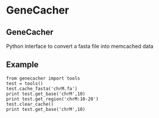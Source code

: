 GeneCacher
==========

GeneCacher
----------

Python interface to convert a fasta file into memcached data

Example
-------


```
from genecacher import tools
test = tools()
test.cache_fasta('chrM.fa')
print test.get_base('chrM',10)
print test.get_region('chrM:10-20')
test.clear_cache()
print test.get_base('chrM',10)

```
